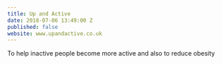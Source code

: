```yaml
---
title: Up and Active
date: 2018-07-06 13:49:00 Z
published: false
website: www.upandactive.co.uk
---
```


To help inactive people become more active and also to reduce obesity